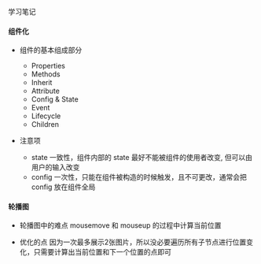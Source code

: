 学习笔记

#### 组件化

* 组件的基本组成部分
  * Properties
  * Methods
  * Inherit
  * Attribute
  * Config & State
  * Event
  * Lifecycle
  * Children

* 注意项
  * state 一致性，组件内部的 state 最好不能被组件的使用者改变, 但可以由用户的输入改变
  * config 一次性，只能在组件被构造的时候触发，且不可更改，通常会把 config 放在组件全局


#### 轮播图

* 轮播图中的难点
  mousemove 和 mouseup 的过程中计算当前位置

* 优化的点
  因为一次最多展示2张图片，所以没必要遍历所有子节点进行位置变化，只需要计算出当前位置和下一个位置的点即可